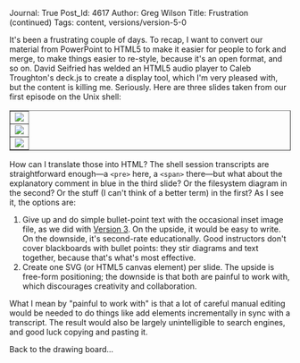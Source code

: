 Journal: True
Post_Id: 4617
Author: Greg Wilson
Title: Frustration (continued)
Tags: content, versions/version-5-0

<p>It's been a frustrating couple of days. To recap, I want to convert our material from PowerPoint to HTML5 to make it easier for people to fork and merge, to make things easier to re-style, because it's an open format, and so on. David Seifried has welded an HTML5 audio player to Caleb Troughton's deck.js to create a display tool, which I'm very pleased with, but the content is killing me. Seriously. Here are three slides taken from our first episode on the Unix shell:</p>
<table border="1">
<tbody>
<tr>
<td><img src="|filename|/files/2012/02/shell-filedir-08.png" /></td>
</tr>
<tr>
<td><img src="|filename|/files/2012/02/shell-filedir-37.png" /></td>
</tr>
<tr>
<td><img src="|filename|/files/2012/02/shell-filedir-59.png" /></td>
</tr>
</tbody>
</table>
<p>How can I translate those into HTML? The shell session transcripts are straightforward enough&mdash;a <code>&lt;pre&gt;</code> here, a <code>&lt;span&gt;</code> there&mdash;but what about the explanatory comment in blue in the third slide? Or the filesystem diagram in the second? Or the stuff (I can't think of a better term) in the first? As I see it, the options are:</p>
<ol>
<li>Give up and do simple bullet-point text with the occasional inset image file, as we did with <a href="|filename|/3_0/shell01.html">Version 3</a>. On the upside, it would be easy to write. On the downside, it's second-rate educationally. Good instructors don't cover blackboards with bullet points: they stir diagrams and text together, because that's what's most effective.</li>
<li>Create one SVG (or HTML5 canvas element) per slide. The upside is free-form positioning; the downside is that both are painful to work with, which discourages creativity and collaboration.</li>
</ol>
<p>What I mean by "painful to work with" is that a lot of careful manual editing would be needed to do things like add elements incrementally in sync with a transcript. The result would also be largely unintelligible to search engines, and good luck copying and pasting it.</p>
<p>Back to the drawing board...</p>
